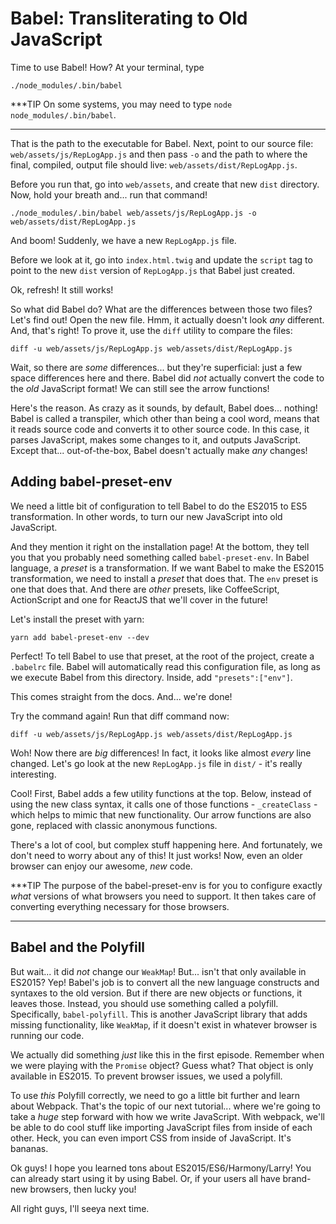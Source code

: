 # Babel: Transliterating to Old JavaScript

Time to use Babel! How? At your terminal, type

```terminal
./node_modules/.bin/babel
```

***TIP
On some systems, you may need to type `node node_modules/.bin/babel`.
***

That is the path to the executable for Babel. Next, point to our source file:
`web/assets/js/RepLogApp.js` and then pass `-o` and the path to where the final,
compiled, output file should live: `web/assets/dist/RepLogApp.js`.

Before you run that, go into `web/assets`, and create that new `dist` directory.
Now, hold your breath and... run that command!

```terminal
./node_modules/.bin/babel web/assets/js/RepLogApp.js -o web/assets/dist/RepLogApp.js
```

And boom! Suddenly, we have a new `RepLogApp.js` file.

Before we look at it, go into `index.html.twig` and update the `script` tag to
point to the new `dist` version of `RepLogApp.js` that Babel just created.

Ok, refresh! It still works!

So what did Babel do? What are the differences between those two files? Let's find out!
Open the new file. Hmm, it actually doesn't look *any* different. And, that's right!
To prove it, use the `diff` utility to compare the files:

```terminal
diff -u web/assets/js/RepLogApp.js web/assets/dist/RepLogApp.js
```

Wait, so there are *some* differences... but they're superficial: just a few space
differences here and there. Babel did *not* actually convert the code to the *old*
JavaScript format! We can still see the arrow functions!

Here's the reason. As crazy as it sounds, by default, Babel does... nothing! Babel is
called a transpiler, which other than being a cool word, means that it reads source
code and converts it to other source code. In this case, it parses JavaScript, makes
some changes to it, and outputs JavaScript. Except that... out-of-the-box, Babel
doesn't actually make *any* changes!

## Adding babel-preset-env

We need a little bit of configuration to tell Babel to do the ES2015 to ES5 transformation.
In other words, to turn our new JavaScript into old JavaScript.

And they mention it right on the installation page! At the bottom, they tell you
that you probably need something called `babel-preset-env`. In Babel language, a
*preset* is a transformation. If we want Babel to make the ES2015 transformation,
we need to install a *preset* that does that. The `env` preset is one that does that.
And there are *other* presets, like CoffeeScript, ActionScript and one for ReactJS
that we'll cover in the future!

Let's install the preset with yarn:

```terminal
yarn add babel-preset-env --dev
```

Perfect! To tell Babel to use that preset, at the root of the project, create a
`.babelrc` file. Babel will automatically read this configuration file, as long
as we execute Babel from this directory. Inside, add `"presets":["env"]`.

This comes straight from the docs. And... we're done!

Try the command again! Run that diff command now:

```terminal
diff -u web/assets/js/RepLogApp.js web/assets/dist/RepLogApp.js
```

Woh! Now there are *big* differences! In fact, it looks like almost *every* line
changed. Let's go look at the new `RepLogApp.js` file in `dist/` - it's really interesting.

Cool! First, Babel adds a few utility functions at the top. Below, instead of using
the new class syntax, it calls one of those functions - `_createClass` - which helps
to mimic that new functionality. Our arrow functions are also gone, replaced with
classic anonymous functions.

There's a lot of cool, but complex stuff happening here. And fortunately, we don't
need to worry about any of this! It just works! Now, even an older browser can enjoy
our awesome, *new* code.

***TIP
The purpose of the babel-preset-env is for you to configure exactly *what* versions
of what browsers you need to support. It then takes care of converting everything
necessary for those browsers.
***

## Babel and the Polyfill

But wait... it did *not* change our `WeakMap`! But... isn't that only available in
ES2015? Yep! Babel's job is to convert all the new language constructs and syntaxes
to the old version. But if there are new objects or functions, it leaves those. Instead,
you should use something called a polyfill. Specifically, `babel-polyfill`. This
is another JavaScript library that adds missing functionality, like `WeakMap`, if
it doesn't exist in whatever browser is running our code.

We actually did something *just* like this in the first episode. Remember when we
were playing with the `Promise` object? Guess what? That object is only available
in ES2015. To prevent browser issues, we used a polyfill.

To use *this* Polyfill correctly, we need to go a little bit further and learn about
Webpack. That's the topic of our next tutorial... where we're going to take a *huge*
step forward with how we write JavaScript. With webpack, we'll be able to do cool
stuff like importing JavaScript files from inside of each other. Heck, you can even
import CSS from inside of JavaScript. It's bananas.

Ok guys! I hope you learned tons about ES2015/ES6/Harmony/Larry! You can already
start using it by using Babel. Or, if your users all have brand-new browsers, then
lucky you!

All right guys, I'll seeya next time.
